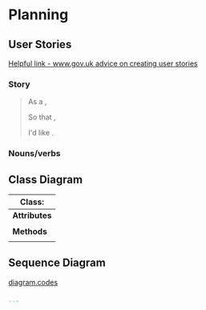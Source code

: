 # Planning

## User Stories

[Helpful link - www.gov.uk advice on creating user stories](https://www.gov.uk/service-manual/agile-delivery/writing-user-stories)

### Story

> As a <Stakeholder>,
>
> So that <Motivation>,
>
> I'd like <Task>.

### Nouns/verbs



## Class Diagram

| Class:  |
| ------- |
| __Attributes__ |
| |
| __Methods__ |
| |

## Sequence Diagram

[diagram.codes](https://playground.diagram.codes/d/sequence)

````ruby

```
